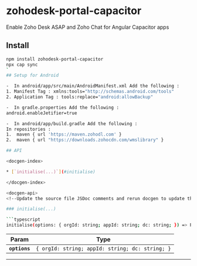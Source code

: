 # zohodesk-portal-capacitor

Enable Zoho Desk ASAP and Zoho Chat for Angular Capacitor apps

## Install

```bash
npm install zohodesk-portal-capacitor
npx cap sync
`
## Setup for Android

-  In android/app/src/main/AndroidManifest.xml Add the following :
1. Manifest Tag : xmlns:tools="http://schemas.android.com/tools"
2. Application Tag : tools:replace="android:allowBackup"

-  In gradle.properties Add the following :
android.enableJetifier=true

-  In android/app/build.gradle Add the following :
In repositories :
1.  maven { url 'https://maven.zohodl.com' }
2.  maven { url "https://downloads.zohocdn.com/wmslibrary" }

## API

<docgen-index>

* [`initialise(...)`](#initialise)

</docgen-index>

<docgen-api>
<!--Update the source file JSDoc comments and rerun docgen to update the docs below-->

### initialise(...)

```typescript
initialise(options: { orgId: string; appId: string; dc: string; }) => Promise<void>
```

| Param         | Type                                                       |
| ------------- | ---------------------------------------------------------- |
| **`options`** | <code>{ orgId: string; appId: string; dc: string; }</code> |

--------------------

</docgen-api>
